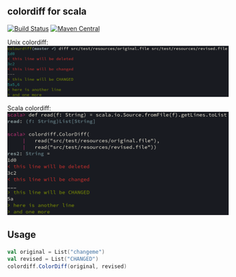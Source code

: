 ## colordiff for scala
[![Build Status](https://github.com/mpollmeier/colordiff/workflows/release/badge.svg)](https://github.com/mpollmeier/colordiff/actions?query=workflow%3Arelease)
[![Maven Central](https://maven-badges.herokuapp.com/maven-central/com.michaelpollmeier/colordiff_2.12/badge.svg)](https://maven-badges.herokuapp.com/maven-central/com.michaelpollmeier/colordiff_2.12)

Unix colordiff:
![unix](unix-diff.png)

Scala colordiff:
![scala](scala-colordiff.png)

## Usage
```scala
val original = List("changeme")
val revised = List("CHANGED")
colordiff.ColorDiff(original, revised)
```



